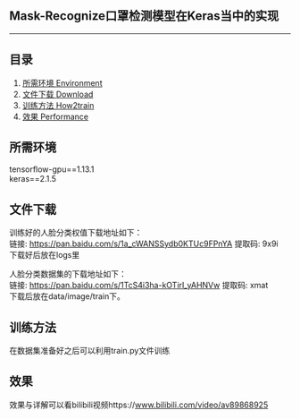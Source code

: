 ## Mask-Recognize口罩检测模型在Keras当中的实现
---

## 目录
1. [所需环境 Environment](#所需环境)
2. [文件下载 Download](#文件下载)
3. [训练方法 How2train](#训练方法)
4. [效果 Performance](#效果)

## 所需环境
tensorflow-gpu==1.13.1  
keras==2.1.5  

## 文件下载
训练好的人脸分类权值下载地址如下：   
链接: https://pan.baidu.com/s/1a_cWANSSydb0KTUc9FPnYA 提取码: 9x9i   
下载好后放在logs里   

人脸分类数据集的下载地址如下：    
链接: https://pan.baidu.com/s/1TcS4i3ha-kOTirI_yAHNVw 提取码: xmat   
下载后放在data/image/train下。  

## 训练方法
在数据集准备好之后可以利用train.py文件训练  

## 效果
效果与详解可以看bilibili视频https://www.bilibili.com/video/av89868925
